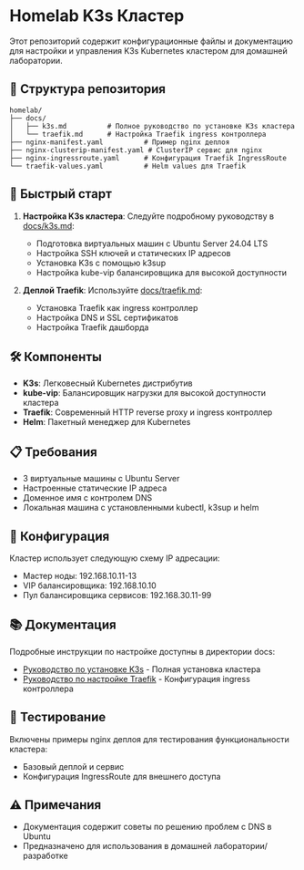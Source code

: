 # Homelab K3s Кластер

Этот репозиторий содержит конфигурационные файлы и документацию для настройки и управления K3s Kubernetes кластером для домашней лаборатории.

## 📁 Структура репозитория

```
homelab/
├── docs/
│   ├── k3s.md          # Полное руководство по установке K3s кластера
│   └── traefik.md      # Настройка Traefik ingress контроллера
├── nginx-manifest.yaml          # Пример nginx деплоя
├── nginx-clusterip-manifest.yaml # ClusterIP сервис для nginx
├── nginx-ingressroute.yaml      # Конфигурация Traefik IngressRoute
└── traefik-values.yaml          # Helm values для Traefik
```

## 🚀 Быстрый старт

1. **Настройка K3s кластера**: Следуйте подробному руководству в [docs/k3s.md](docs/k3s.md):
   - Подготовка виртуальных машин с Ubuntu Server 24.04 LTS
   - Настройка SSH ключей и статических IP адресов
   - Установка K3s с помощью k3sup
   - Настройка kube-vip балансировщика для высокой доступности

2. **Деплой Traefik**: Используйте [docs/traefik.md](docs/traefik.md):
   - Установка Traefik как ingress контроллер
   - Настройка DNS и SSL сертификатов
   - Настройка Traefik дашборда

## 🛠 Компоненты

- **K3s**: Легковесный Kubernetes дистрибутив
- **kube-vip**: Балансировщик нагрузки для высокой доступности кластера
- **Traefik**: Современный HTTP reverse proxy и ingress контроллер
- **Helm**: Пакетный менеджер для Kubernetes

## 📋 Требования

- 3 виртуальные машины с Ubuntu Server
- Настроенные статические IP адреса
- Доменное имя с контролем DNS
- Локальная машина с установленными kubectl, k3sup и helm

## 🔧 Конфигурация

Кластер использует следующую схему IP адресации:
- Мастер ноды: 192.168.10.11-13
- VIP балансировщика: 192.168.10.10
- Пул балансировщика сервисов: 192.168.30.11-99

## 📚 Документация

Подробные инструкции по настройке доступны в директории docs:
- [Руководство по установке K3s](docs/k3s.md) - Полная установка кластера
- [Руководство по настройке Traefik](docs/traefik.md) - Конфигурация ingress контроллера

## 🧪 Тестирование

Включены примеры nginx деплоя для тестирования функциональности кластера:
- Базовый деплой и сервис
- Конфигурация IngressRoute для внешнего доступа

## ⚠️ Примечания

- Документация содержит советы по решению проблем с DNS в Ubuntu
- Предназначено для использования в домашней лаборатории/разработке